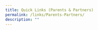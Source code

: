 ```yaml
---
title: Quick Links (Parents & Partners)
permalink: /links/Parents-Partners/
description: ""
---
```


